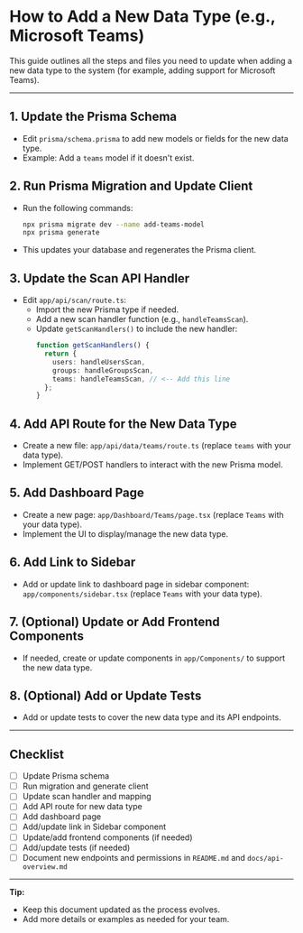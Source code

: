 # How to Add a New Data Type (e.g., Microsoft Teams)

This guide outlines all the steps and files you need to update when adding a new data type to the system (for example, adding support for Microsoft Teams).

---

## 1. Update the Prisma Schema
- Edit `prisma/schema.prisma` to add new models or fields for the new data type.
- Example: Add a `teams` model if it doesn't exist.

## 2. Run Prisma Migration and Update Client
- Run the following commands:
  ```bash
  npx prisma migrate dev --name add-teams-model
  npx prisma generate
  ```
- This updates your database and regenerates the Prisma client.

## 3. Update the Scan API Handler
- Edit `app/api/scan/route.ts`:
  - Import the new Prisma type if needed.
  - Add a new scan handler function (e.g., `handleTeamsScan`).
  - Update `getScanHandlers()` to include the new handler:
    ```ts
    function getScanHandlers() {
      return {
        users: handleUsersScan,
        groups: handleGroupsScan,
        teams: handleTeamsScan, // <-- Add this line
      };
    }
    ```

## 4. Add API Route for the New Data Type
- Create a new file: `app/api/data/teams/route.ts` (replace `teams` with your data type).
- Implement GET/POST handlers to interact with the new Prisma model.

## 5. Add Dashboard Page
- Create a new page: `app/Dashboard/Teams/page.tsx` (replace `Teams` with your data type).
- Implement the UI to display/manage the new data type.

## 6. Add Link to Sidebar
- Add or update link to dashboard page in sidebar component: `app/components/sidebar.tsx` (replace `Teams` with your data type).

## 7. (Optional) Update or Add Frontend Components
- If needed, create or update components in `app/Components/` to support the new data type.

## 8. (Optional) Add or Update Tests
- Add or update tests to cover the new data type and its API endpoints.

---


## Checklist
- [ ] Update Prisma schema
- [ ] Run migration and generate client
- [ ] Update scan handler and mapping
- [ ] Add API route for new data type
- [ ] Add dashboard page
- [ ] Add/update link in Sidebar component
- [ ] Update/add frontend components (if needed)
- [ ] Add/update tests (if needed)
- [ ] Document new endpoints and permissions in `README.md` and `docs/api-overview.md`

---

**Tip:**
- Keep this document updated as the process evolves.
- Add more details or examples as needed for your team.
